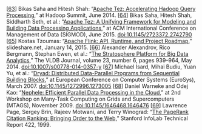 [[63](ch10.html#Saha2014vd-marker)] Bikas Saha and Hitesh Shah:
“[Apache Tez: Accelerating Hadoop
Query Processing](http://www.slideshare.net/Hadoop_Summit/w-1205phall1saha),” at Hadoop Summit, June 2014. [[64](ch10.html#Saha2015dh-marker)] Bikas Saha, Hitesh Shah, Siddharth Seth, et al.:
“[Apache Tez:
A Unifying Framework for Modeling and Building Data Processing Applications](http://home.cse.ust.hk/~weiwa/teaching/Fall15-COMP6611B/reading_list/Tez.pdf),” at ACM
International Conference on Management of Data (SIGMOD), June 2015.
[doi:10.1145/2723372.2742790](http://dx.doi.org/10.1145/2723372.2742790) [[65](ch10.html#Tzoumas2015ws-marker)] Kostas Tzoumas:
“[Apache
Flink: API, Runtime, and Project Roadmap](http://www.slideshare.net/KostasTzoumas/apache-flink-api-runtime-and-project-roadmap),” slideshare.net, January 14, 2015. [[66](ch10.html#Alexandrov2014jb-marker)] Alexander Alexandrov, Rico Bergmann, Stephan Ewen, et al.:
“[The Stratosphere Platform for Big
Data Analytics](https://ssc.io/pdf/2014-VLDBJ_Stratosphere_Overview.pdf),” The VLDB Journal, volume 23, number 6, pages 939–964, May 2014.
[doi:10.1007/s00778-014-0357-y](http://dx.doi.org/10.1007/s00778-014-0357-y) [[67](ch10.html#Isard2007fe-marker)] Michael Isard, Mihai Budiu, Yuan Yu, et al.:
“[Dryad: Distributed
Data-Parallel Programs from Sequential Building Blocks](http://research.microsoft.com/en-us/projects/dryad/eurosys07.pdf),” at European Conference on Computer
Systems (EuroSys), March 2007.
[doi:10.1145/1272996.1273005](http://dx.doi.org/10.1145/1272996.1273005) [[68](ch10.html#Warneke2009en-marker)] Daniel Warneke and Odej Kao:
“[Nephele: Efficient
Parallel Data Processing in the Cloud](https://stratosphere2.dima.tu-berlin.de/assets/papers/Nephele_09.pdf),” at 2nd Workshop on Many-Task Computing on Grids and
Supercomputers (MTAGS), November 2009.
[doi:10.1145/1646468.1646476](http://dx.doi.org/10.1145/1646468.1646476) [[69](ch10.html#Page1999wg-marker)] Lawrence Page, Sergey Brin, Rajeev
Motwani, and Terry Winograd: “[The PageRank Citation
Ranking: Bringing Order to the Web](http://ilpubs.stanford.edu:8090/422/),” Stanford InfoLab Technical Report 422, 1999.